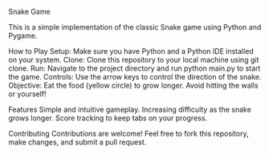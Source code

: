 Snake Game

This is a simple implementation of the classic Snake game using Python and Pygame.

How to Play
Setup: Make sure you have Python and a Python IDE installed on your system.
Clone: Clone this repository to your local machine using git clone.
Run: Navigate to the project directory and run python main.py to start the game.
Controls: Use the arrow keys to control the direction of the snake.
Objective: Eat the food (yellow circle) to grow longer. Avoid hitting the walls or yourself!

Features
Simple and intuitive gameplay.
Increasing difficulty as the snake grows longer.
Score tracking to keep tabs on your progress.

Contributing
Contributions are welcome! Feel free to fork this repository, make changes, and submit a pull request.
